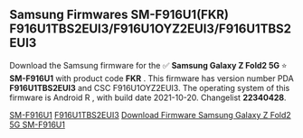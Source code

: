 <h2>Samsung Firmwares SM-F916U1(FKR) F916U1TBS2EUI3/F916U1OYZ2EUI3/F916U1TBS2EUI3</h2>
Download the Samsung firmware for the ✅ <strong>Samsung Galaxy Z Fold2 5G </strong> ⭐ <strong>SM-F916U1</strong> with product code <strong>FKR</strong> . This firmware has version number PDA <strong>F916U1TBS2EUI3</strong> and CSC F916U1OYZ2EUI3. The operating system of this firmware is Android R , with build date 2021-10-20. Changelist <strong>22340428</strong>.


[SM-F916U1](https://samfirm.shop/samsung/model/SM-F916U1)
[F916U1TBS2EUI3](https://samfirm.shop/samsung/pda/F916U1TBS2EUI3)
[Download Firmware Samsung Galaxy Z Fold2 5G SM-F916U1](https://samfirm.shop/samsung/firmware/466697)
